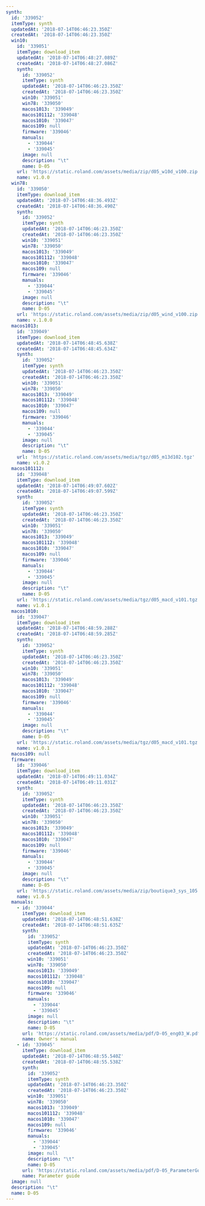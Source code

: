 ```yaml
---
synth:
  id: '339052'
  itemType: synth
  updatedAt: '2018-07-14T06:46:23.350Z'
  createdAt: '2018-07-14T06:46:23.350Z'
  win10:
    id: '339051'
    itemType: download_item
    updatedAt: '2018-07-14T06:48:27.089Z'
    createdAt: '2018-07-14T06:48:27.086Z'
    synth:
      id: '339052'
      itemType: synth
      updatedAt: '2018-07-14T06:46:23.350Z'
      createdAt: '2018-07-14T06:46:23.350Z'
      win10: '339051'
      win78: '339050'
      macos1013: '339049'
      macos101112: '339048'
      macos1010: '339047'
      macos109: null
      firmware: '339046'
      manuals:
        - '339044'
        - '339045'
      image: null
      description: "\t"
      name: D-05
    url: 'https://static.roland.com/assets/media/zip/d05_w10d_v100.zip'
    name: v1.0.0
  win78:
    id: '339050'
    itemType: download_item
    updatedAt: '2018-07-14T06:48:36.493Z'
    createdAt: '2018-07-14T06:48:36.490Z'
    synth:
      id: '339052'
      itemType: synth
      updatedAt: '2018-07-14T06:46:23.350Z'
      createdAt: '2018-07-14T06:46:23.350Z'
      win10: '339051'
      win78: '339050'
      macos1013: '339049'
      macos101112: '339048'
      macos1010: '339047'
      macos109: null
      firmware: '339046'
      manuals:
        - '339044'
        - '339045'
      image: null
      description: "\t"
      name: D-05
    url: 'https://static.roland.com/assets/media/zip/d05_wind_v100.zip'
    name: v.1.0.0
  macos1013:
    id: '339049'
    itemType: download_item
    updatedAt: '2018-07-14T06:48:45.638Z'
    createdAt: '2018-07-14T06:48:45.634Z'
    synth:
      id: '339052'
      itemType: synth
      updatedAt: '2018-07-14T06:46:23.350Z'
      createdAt: '2018-07-14T06:46:23.350Z'
      win10: '339051'
      win78: '339050'
      macos1013: '339049'
      macos101112: '339048'
      macos1010: '339047'
      macos109: null
      firmware: '339046'
      manuals:
        - '339044'
        - '339045'
      image: null
      description: "\t"
      name: D-05
    url: 'https://static.roland.com/assets/media/tgz/d05_m13d102.tgz'
    name: v1.0.2
  macos101112:
    id: '339048'
    itemType: download_item
    updatedAt: '2018-07-14T06:49:07.602Z'
    createdAt: '2018-07-14T06:49:07.599Z'
    synth:
      id: '339052'
      itemType: synth
      updatedAt: '2018-07-14T06:46:23.350Z'
      createdAt: '2018-07-14T06:46:23.350Z'
      win10: '339051'
      win78: '339050'
      macos1013: '339049'
      macos101112: '339048'
      macos1010: '339047'
      macos109: null
      firmware: '339046'
      manuals:
        - '339044'
        - '339045'
      image: null
      description: "\t"
      name: D-05
    url: 'https://static.roland.com/assets/media/tgz/d05_macd_v101.tgz'
    name: v1.0.1
  macos1010:
    id: '339047'
    itemType: download_item
    updatedAt: '2018-07-14T06:48:59.288Z'
    createdAt: '2018-07-14T06:48:59.285Z'
    synth:
      id: '339052'
      itemType: synth
      updatedAt: '2018-07-14T06:46:23.350Z'
      createdAt: '2018-07-14T06:46:23.350Z'
      win10: '339051'
      win78: '339050'
      macos1013: '339049'
      macos101112: '339048'
      macos1010: '339047'
      macos109: null
      firmware: '339046'
      manuals:
        - '339044'
        - '339045'
      image: null
      description: "\t"
      name: D-05
    url: 'https://static.roland.com/assets/media/tgz/d05_macd_v101.tgz'
    name: v1.0.1
  macos109: null
  firmware:
    id: '339046'
    itemType: download_item
    updatedAt: '2018-07-14T06:49:11.034Z'
    createdAt: '2018-07-14T06:49:11.031Z'
    synth:
      id: '339052'
      itemType: synth
      updatedAt: '2018-07-14T06:46:23.350Z'
      createdAt: '2018-07-14T06:46:23.350Z'
      win10: '339051'
      win78: '339050'
      macos1013: '339049'
      macos101112: '339048'
      macos1010: '339047'
      macos109: null
      firmware: '339046'
      manuals:
        - '339044'
        - '339045'
      image: null
      description: "\t"
      name: D-05
    url: 'https://static.roland.com/assets/media/zip/boutique3_sys_105.zip'
    name: v1.0.5
  manuals:
    - id: '339044'
      itemType: download_item
      updatedAt: '2018-07-14T06:48:51.638Z'
      createdAt: '2018-07-14T06:48:51.635Z'
      synth:
        id: '339052'
        itemType: synth
        updatedAt: '2018-07-14T06:46:23.350Z'
        createdAt: '2018-07-14T06:46:23.350Z'
        win10: '339051'
        win78: '339050'
        macos1013: '339049'
        macos101112: '339048'
        macos1010: '339047'
        macos109: null
        firmware: '339046'
        manuals:
          - '339044'
          - '339045'
        image: null
        description: "\t"
        name: D-05
      url: 'https://static.roland.com/assets/media/pdf/D-05_eng03_W.pdf'
      name: Owner's manual
    - id: '339045'
      itemType: download_item
      updatedAt: '2018-07-14T06:48:55.540Z'
      createdAt: '2018-07-14T06:48:55.538Z'
      synth:
        id: '339052'
        itemType: synth
        updatedAt: '2018-07-14T06:46:23.350Z'
        createdAt: '2018-07-14T06:46:23.350Z'
        win10: '339051'
        win78: '339050'
        macos1013: '339049'
        macos101112: '339048'
        macos1010: '339047'
        macos109: null
        firmware: '339046'
        manuals:
          - '339044'
          - '339045'
        image: null
        description: "\t"
        name: D-05
      url: 'https://static.roland.com/assets/media/pdf/D-05_ParameterGuide_eng01_W.pdf'
      name: Parameter guide
  image: null
  description: "\t"
  name: D-05
---
```


